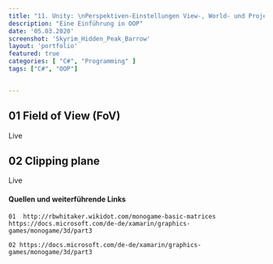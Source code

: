```yaml
---
title: "11. Unity: \nPerspektiven-Einstellungen View-, World- und Projektionmatrix"
description: "Eine Einführung in OOP"
date: '05.03.2020'
screenshot: 'Skyrim_Hidden_Peak_Barrow'
layout: 'portfolio'
featured: true
categories: [ "C#", "Programming" ]
tags: ["C#", "OOP"]


---
```


## 01 Field of View (FoV)
Live

## 02 Clipping plane
Live






#### **Quellen und weiterführende Links**
```
01  http://rbwhitaker.wikidot.com/monogame-basic-matrices
https://docs.microsoft.com/de-de/xamarin/graphics-games/monogame/3d/part3

02 https://docs.microsoft.com/de-de/xamarin/graphics-games/monogame/3d/part3

